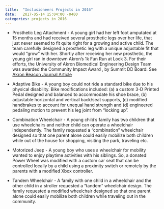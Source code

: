 ```yaml
---
title:  "Inclusioneers Projects in 2016"
date:   2017-05-14 15:04:00 -0400
categories: projects in 2016
---
```


- Prosthetic Leg Attachment - A young girl had her left foot amputated at 15 months and had received several prosthetic legs over her life, that just never seemed to fit quite right for a growing and active child. The team carefully designed a prosthetic leg with a unique adjustable fit that would “grow” with her. Shortly after receiving her new prosthetic, the young girl ran in downtown Akron’s 1k Fun Run at Lock 3. For their efforts, the University of Akron Biomedical Engineering Design Team was awarded the Community Impact Award , by Summit DD Board.  See [Akron Beacon Journal Article](http://www.ohio.com/news/education/ua-biomedical-engineering-team-gets-award-for-designing-prosthesis-for-5-year-old-1.757288)

- Adaptive Bike - A young boy could not ride a standard bike due to his physical disability. Bike modifications included: (a) a custom 3-D Printed Pedal designed and balanced to accommodate his shoe brace, (b) adjustable horizontal and vertical back/seat supports, (c) modified handbrakes to account for unequal hand strength and (d) engineered pedaling motion to prevent his leg joint from “locking up”.

- Combination Wheelchair - A young child’s family has two children that use wheelchairs and neither child can operate a wheelchair independently. The family requested a “combination” wheelchair designed so that one parent alone could easily mobilize both children while out of the house for shopping, visiting the park, traveling etc.

- Motorized Jeep - A young boy who uses a wheelchair for mobility wanted to enjoy playtime activities with his siblings. So, a donated Power Wheel was modified with a custom car seat that can be controlled locally by a child using a proximity switch or remotely by the parents with a modified Xbox controller.

- Tandem Wheelchair - A family with one child in a wheelchair and the other child in a stroller requested a “tandem” wheelchair design. The family requested a modified wheelchair designed so that one parent alone could easily mobilize both children while traveling out in the community.
